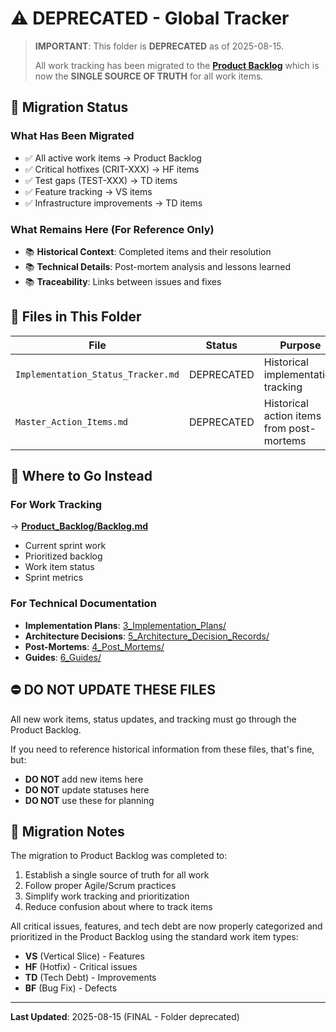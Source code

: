 # ⚠️ DEPRECATED - Global Tracker

> **IMPORTANT**: This folder is **DEPRECATED** as of 2025-08-15.
>
> All work tracking has been migrated to the **[Product Backlog](../Product_Backlog/Backlog.md)** which is now the **SINGLE SOURCE OF TRUTH** for all work items.

## 🔄 Migration Status

### What Has Been Migrated
- ✅ All active work items → Product Backlog
- ✅ Critical hotfixes (CRIT-XXX) → HF items
- ✅ Test gaps (TEST-XXX) → TD items  
- ✅ Feature tracking → VS items
- ✅ Infrastructure improvements → TD items

### What Remains Here (For Reference Only)
- 📚 **Historical Context**: Completed items and their resolution
- 📚 **Technical Details**: Post-mortem analysis and lessons learned
- 📚 **Traceability**: Links between issues and fixes

## 📁 Files in This Folder

| File | Status | Purpose |
|------|--------|---------|
| `Implementation_Status_Tracker.md` | DEPRECATED | Historical implementation tracking |
| `Master_Action_Items.md` | DEPRECATED | Historical action items from post-mortems |

## 🎯 Where to Go Instead

### For Work Tracking
→ **[Product_Backlog/Backlog.md](../Product_Backlog/Backlog.md)**
- Current sprint work
- Prioritized backlog
- Work item status
- Sprint metrics

### For Technical Documentation
- **Implementation Plans**: [3_Implementation_Plans/](../3_Implementation_Plans/)
- **Architecture Decisions**: [5_Architecture_Decision_Records/](../5_Architecture_Decision_Records/)
- **Post-Mortems**: [4_Post_Mortems/](../4_Post_Mortems/)
- **Guides**: [6_Guides/](../6_Guides/)

## ⛔ DO NOT UPDATE THESE FILES

All new work items, status updates, and tracking must go through the Product Backlog.

If you need to reference historical information from these files, that's fine, but:
- **DO NOT** add new items here
- **DO NOT** update statuses here
- **DO NOT** use these for planning

## 📝 Migration Notes

The migration to Product Backlog was completed to:
1. Establish a single source of truth for all work
2. Follow proper Agile/Scrum practices
3. Simplify work tracking and prioritization
4. Reduce confusion about where to track items

All critical issues, features, and tech debt are now properly categorized and prioritized in the Product Backlog using the standard work item types:
- **VS** (Vertical Slice) - Features
- **HF** (Hotfix) - Critical issues
- **TD** (Tech Debt) - Improvements
- **BF** (Bug Fix) - Defects

---

**Last Updated**: 2025-08-15 (FINAL - Folder deprecated)